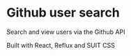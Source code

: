 # Github user search

Search and view users via the Github API

Built with React, Reflux and SUIT CSS